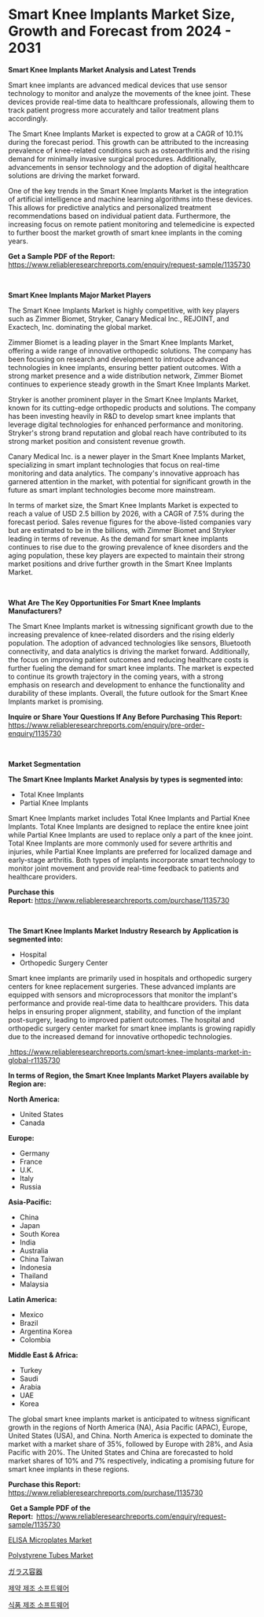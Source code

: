 <p><h1>Smart Knee Implants Market Size, Growth and Forecast from 2024 - 2031</h1></p><p><strong>Smart Knee Implants Market Analysis and Latest Trends</strong></p>
<p><p>Smart knee implants are advanced medical devices that use sensor technology to monitor and analyze the movements of the knee joint. These devices provide real-time data to healthcare professionals, allowing them to track patient progress more accurately and tailor treatment plans accordingly.</p><p>The Smart Knee Implants Market is expected to grow at a CAGR of 10.1% during the forecast period. This growth can be attributed to the increasing prevalence of knee-related conditions such as osteoarthritis and the rising demand for minimally invasive surgical procedures. Additionally, advancements in sensor technology and the adoption of digital healthcare solutions are driving the market forward.</p><p>One of the key trends in the Smart Knee Implants Market is the integration of artificial intelligence and machine learning algorithms into these devices. This allows for predictive analytics and personalized treatment recommendations based on individual patient data. Furthermore, the increasing focus on remote patient monitoring and telemedicine is expected to further boost the market growth of smart knee implants in the coming years.</p></p>
<p><strong>Get a Sample PDF of the Report:&nbsp;</strong> <a href="https://www.reliableresearchreports.com/enquiry/request-sample/1135730">https://www.reliableresearchreports.com/enquiry/request-sample/1135730</a></p>
<p>&nbsp;</p>
<p><strong>Smart Knee Implants Major Market Players</strong></p>
<p><p>The Smart Knee Implants Market is highly competitive, with key players such as Zimmer Biomet, Stryker, Canary Medical Inc., REJOINT, and Exactech, Inc. dominating the global market.</p><p>Zimmer Biomet is a leading player in the Smart Knee Implants Market, offering a wide range of innovative orthopedic solutions. The company has been focusing on research and development to introduce advanced technologies in knee implants, ensuring better patient outcomes. With a strong market presence and a wide distribution network, Zimmer Biomet continues to experience steady growth in the Smart Knee Implants Market.</p><p>Stryker is another prominent player in the Smart Knee Implants Market, known for its cutting-edge orthopedic products and solutions. The company has been investing heavily in R&D to develop smart knee implants that leverage digital technologies for enhanced performance and monitoring. Stryker's strong brand reputation and global reach have contributed to its strong market position and consistent revenue growth.</p><p>Canary Medical Inc. is a newer player in the Smart Knee Implants Market, specializing in smart implant technologies that focus on real-time monitoring and data analytics. The company's innovative approach has garnered attention in the market, with potential for significant growth in the future as smart implant technologies become more mainstream.</p><p>In terms of market size, the Smart Knee Implants Market is expected to reach a value of USD 2.5 billion by 2026, with a CAGR of 7.5% during the forecast period. Sales revenue figures for the above-listed companies vary but are estimated to be in the billions, with Zimmer Biomet and Stryker leading in terms of revenue. As the demand for smart knee implants continues to rise due to the growing prevalence of knee disorders and the aging population, these key players are expected to maintain their strong market positions and drive further growth in the Smart Knee Implants Market.</p></p>
<p>&nbsp;</p>
<p><strong>What Are The Key Opportunities For Smart Knee Implants Manufacturers?</strong></p>
<p><p>The Smart Knee Implants market is witnessing significant growth due to the increasing prevalence of knee-related disorders and the rising elderly population. The adoption of advanced technologies like sensors, Bluetooth connectivity, and data analytics is driving the market forward. Additionally, the focus on improving patient outcomes and reducing healthcare costs is further fueling the demand for smart knee implants. The market is expected to continue its growth trajectory in the coming years, with a strong emphasis on research and development to enhance the functionality and durability of these implants. Overall, the future outlook for the Smart Knee Implants market is promising.</p></p>
<p><strong>Inquire or Share Your Questions If Any Before Purchasing This Report:</strong> <a href="https://www.reliableresearchreports.com/enquiry/pre-order-enquiry/1135730">https://www.reliableresearchreports.com/enquiry/pre-order-enquiry/1135730</a></p>
<p>&nbsp;</p>
<p><strong>Market Segmentation</strong></p>
<p><strong>The Smart Knee Implants Market Analysis by types is segmented into:</strong></p>
<p><ul><li>Total Knee Implants</li><li>Partial Knee Implants</li></ul></p>
<p><p>Smart Knee Implants market includes Total Knee Implants and Partial Knee Implants. Total Knee Implants are designed to replace the entire knee joint while Partial Knee Implants are used to replace only a part of the knee joint. Total Knee Implants are more commonly used for severe arthritis and injuries, while Partial Knee Implants are preferred for localized damage and early-stage arthritis. Both types of implants incorporate smart technology to monitor joint movement and provide real-time feedback to patients and healthcare providers.</p></p>
<p><strong>Purchase this Report:&nbsp;</strong><a href="https://www.reliableresearchreports.com/purchase/1135730">https://www.reliableresearchreports.com/purchase/1135730</a></p>
<p>&nbsp;</p>
<p><strong>The Smart Knee Implants Market Industry Research by Application is segmented into:</strong></p>
<p><ul><li>Hospital</li><li>Orthopedic Surgery Center</li></ul></p>
<p><p>Smart knee implants are primarily used in hospitals and orthopedic surgery centers for knee replacement surgeries. These advanced implants are equipped with sensors and microprocessors that monitor the implant's performance and provide real-time data to healthcare providers. This data helps in ensuring proper alignment, stability, and function of the implant post-surgery, leading to improved patient outcomes. The hospital and orthopedic surgery center market for smart knee implants is growing rapidly due to the increased demand for innovative orthopedic technologies.</p></p>
<p><a href="https://www.reliableresearchreports.com/smart-knee-implants-market-in-global-r1135730">&nbsp;https://www.reliableresearchreports.com/smart-knee-implants-market-in-global-r1135730</a></p>
<p><strong>In terms of Region, the Smart Knee Implants Market Players available by Region are:</strong></p>
<p>
    <p> <strong> North America: </strong>
        <ul>
            <li>United States</li>
            <li>Canada</li>
        </ul>
        </p> 
    <p> <strong> Europe: </strong>
        <ul>
            <li>Germany</li>
            <li>France</li>
            <li>U.K.</li>
            <li>Italy</li>
            <li>Russia</li>
        </ul>
        </p> 
    <p> <strong> Asia-Pacific: </strong>
        <ul>
            <li>China</li>
            <li>Japan</li>
            <li>South Korea</li>
            <li>India</li>
            <li>Australia</li>
            <li>China Taiwan</li>
            <li>Indonesia</li>
            <li>Thailand</li>
            <li>Malaysia</li>
        </ul>
        </p> 
    <p> <strong> Latin America: </strong>
        <ul>
            <li>Mexico</li>
            <li>Brazil</li>
            <li>Argentina Korea</li>
            <li>Colombia</li>
        </ul>
        </p> 
    <p> <strong> Middle East & Africa: </strong>
        <ul>
            <li>Turkey</li>
            <li>Saudi</li>
            <li>Arabia</li>
            <li>UAE</li>
            <li>Korea</li>
        </ul>
    </p>
    </p>
<p><p>The global smart knee implants market is anticipated to witness significant growth in the regions of North America (NA), Asia Pacific (APAC), Europe, United States (USA), and China. North America is expected to dominate the market with a market share of 35%, followed by Europe with 28%, and Asia Pacific with 20%. The United States and China are forecasted to hold market shares of 10% and 7% respectively, indicating a promising future for smart knee implants in these regions.</p></p>
<p><strong>Purchase this Report: </strong><a href="https://www.reliableresearchreports.com/purchase/1135730">https://www.reliableresearchreports.com/purchase/1135730</a></p>
<p>&nbsp;<strong>Get a Sample PDF of the Report:&nbsp;&nbsp;</strong><a href="https://www.reliableresearchreports.com/enquiry/request-sample/1135730">https://www.reliableresearchreports.com/enquiry/request-sample/1135730</a></p>
<p><strong></strong></p>
<p><p><a href="https://github.com/wusalecollins540tpqoz/Market-Research-Report-List-2/blob/main/elisa-microplates-market.md">ELISA Microplates Market</a></p><p><a href="https://github.com/kathiaseamanalvaradovlprc2h/Market-Research-Report-List-2/blob/main/polystyrene-tubes-market.md">Polystyrene Tubes Market</a></p><p><a href="https://github.com/JaydaWisoky2014/Market-Research-Report-List-1/blob/main/855759749173.md">ガラス容器</a></p><p><a href="https://github.com/KellyLyncyh543964/Market-Research-Report-List-1/blob/main/280038343826.md">제약 제조 소프트웨어</a></p><p><a href="https://github.com/laholand/Market-Research-Report-List-3/blob/main/625716043825.md">식품 제조 소프트웨어</a></p></p>